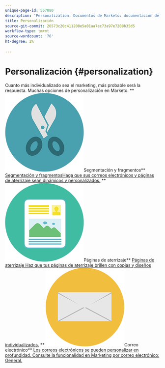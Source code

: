 ```yaml
---
unique-page-id: 557080
description: 'Personalization: Documentos de Marketo: documentación del producto'
title: Personalización
source-git-commit: 26573c20c411208e5a01aa7ec73a97e7208b35d5
workflow-type: tm+mt
source-wordcount: '76'
ht-degree: 2%

---
```



# Personalización {#personalization}

Cuanto más individualizado sea el marketing, más probable será la respuesta. Muchas opciones de personalización en Marketo.
** ![Segmentación y fragmentos](assets/graphic-design-tools-18.png)Segmentación y fragmentos** [Segmentación y fragmentosHaga que sus correos electrónicos y páginas de aterrizaje sean dinámicos y personalizados.](https://docs.marketo.com/display/DOCS/Segmentation+and+Snippets)     ** ![Páginas de aterrizaje](assets/office-artboard-80.png)Páginas de aterrizaje** [Páginas de aterrizaje Haz que tus páginas de aterrizaje brillen con copias y diseños individualizados.](https://docs.marketo.com/display/DOCS/Personalizing+Landing+Pages)     ** ![Correo electrónico](assets/office-27-1.png)Correo electrónico** [Los correos electrónicos se pueden personalizar en profundidad. Consulte la funcionalidad en Marketing por correo electrónico: General.](https://docs.marketo.com/display/DOCS/General)
